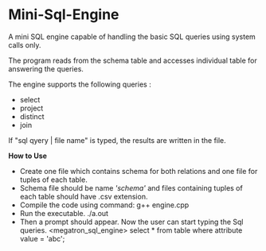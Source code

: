 Mini-Sql-Engine
===============

A mini SQL engine capable of handling the basic SQL queries using system calls only.

The program reads from the schema table and accesses individual table for answering the queries.

The engine supports the following queries :
- select
- project
- distinct
- join

 If  "sql qyery | file name"  is typed, the results are written in the file. 

 **How to Use**
- Create one file which contains schema for both relations and one file for tuples of each table.
- Schema file should be name *'schema'* and files containing tuples of each table should have .csv extension.
- Compile the code using command:
	g++ engine.cpp
- Run the executable.
	./a.out
- Then a prompt should appear. Now the user can start typing the Sql queries.
	<megatron_sql_engine> select * from table where attribute value = 'abc';

